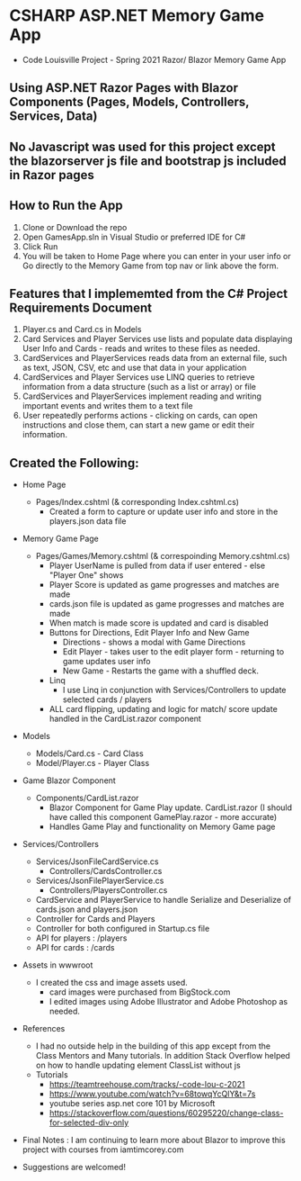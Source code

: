 
# CSHARP ASP.NET Memory Game App 
* Code Louisville Project - Spring 2021 Razor/ Blazor Memory Game App

## Using ASP.NET Razor Pages with Blazor Components (Pages, Models, Controllers, Services, Data)

## No Javascript was used for this project except the blazorserver js file and bootstrap js included in Razor pages

## How to Run the App
1. Clone or Download the repo
2. Open GamesApp.sln in Visual Studio or preferred IDE for C#
3. Click Run
4. You will be taken to Home Page where you can enter in your user info or Go directly to the Memory Game from top nav or link above the form. 

## Features that I implememted from the C# Project Requirements Document
1. Player.cs and Card.cs in Models
2. Card Services and Player Services use lists and populate data displaying User Info and Cards - reads and writes to these files as needed.
3. CardServices and PlayerServices reads data from an external file, such as text, JSON, CSV, etc and use that data in your application
4. CardServices and Player Services use LINQ queries to retrieve information from a data structure (such as a list or array) or file
5. CardServices and PlayerServices implement reading and writing important events and writes them to a text file
6. User repeatedly performs actions - clicking on cards, can open instructions and close them, can start a new game or edit their information. 

## Created the Following:
* Home Page
    * Pages/Index.cshtml (& corresponding Index.cshtml.cs)
        * Created a form to capture or update user info and store in the players.json data file

* Memory Game Page
    * Pages/Games/Memory.cshtml (& correspoinding Memory.cshtml.cs)
        * Player UserName is pulled from data if user entered - else "Player One" shows
        * Player Score is updated as game progresses and matches are made
        * cards.json file is updated as game progresses and matches are made 
        * When match is made score is updated and card is disabled
        * Buttons for Directions, Edit Player Info and New Game
            * Directions - shows a modal with Game Directions
            * Edit Player - takes user to the edit player form - returning to game updates user info
            * New Game - Restarts the game with a shuffled deck. 
        * Linq 
            * I use Linq in conjunction with Services/Controllers to update selected cards / players
        * ALL card flipping, updating and logic for match/ score update handled in the CardList.razor component

* Models
    * Models/Card.cs - Card Class
    * Model/Player.cs - Player Class

* Game Blazor Component
    * Components/CardList.razor
        * Blazor Component for Game Play update. CardList.razor (I should have called this component GamePlay.razor - more accurate)
        * Handles Game Play and functionality on Memory Game page

* Services/Controllers 
    * Services/JsonFileCardService.cs
        * Controllers/CardsController.cs
    * Services/JsonFilePlayerService.cs
        * Controllers/PlayersController.cs
    * CardService and PlayerService to handle Serialize and Deserialize of cards.json and players.json
    * Controller for Cards and Players
    * Controller for both configured in Startup.cs file
    * API for players : /players
    * API for cards : /cards

* Assets in wwwroot
    * I created the css and image assets used. 
        * card images were purchased from BigStock.com 
        * I edited images using Adobe Illustrator and Adobe Photoshop as needed. 

* References 
    * I had no outside help in the building of this app except from the Class Mentors and Many tutorials. In addition Stack Overflow helped on how to handle updating element ClassList without js
    * Tutorials
        * https://teamtreehouse.com/tracks/-code-lou-c-2021
        * https://www.youtube.com/watch?v=68towqYcQlY&t=7s
        * youtube series asp.net core 101 by Microsoft
        * https://stackoverflow.com/questions/60295220/change-class-for-selected-div-only

* Final Notes : I am continuing to learn more about Blazor to improve this project with courses from iamtimcorey.com 

* Suggestions are welcomed! 